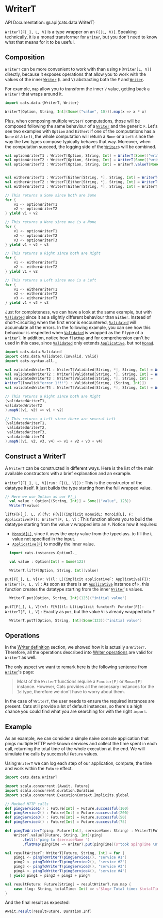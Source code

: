 # WriterT

API Documentation: @:api(cats.data.WriterT)

`WriterT[F[_], L, V]` is a type wrapper on an `F[(L,
V)]`. Speaking technically, it is a monad transformer for [`Writer`](writer.md),
but you don't need to know what that means for it to be
useful.

## Composition

`WriterT` can be more convenient to work with than using
`F[Writer[L, V]]` directly, because it exposes operations that allow
you to work with the values of the inner [`Writer`](writer.md) (`L` and
`V`) abstracting both the `F` and [`Writer`](writer.md).

For example, `map` allow you to transform the inner `V` value, getting
back a `WriterT` that wraps around it.

```scala mdoc:nest
import cats.data.{WriterT, Writer}

WriterT[Option, String, Int](Some(("value", 10))).map(x => x * x)
```

Plus, when composing multiple `WriterT` computations, those will be
composed following the same behaviour of a
[`Writer`](writer.md) and the
generic `F`.  Let's see two examples with `Option` and `Either`: if
one of the computations has a `None` or a `Left`, the whole
computation will return a `None` or a `Left` since the way the two
types compose typically behaves that way. Moreover, when the
computation succeed, the logging side of the
[`Writer`](writer.md)s will be
combined.

```scala mdoc:silent
val optionWriterT1 : WriterT[Option, String, Int] = WriterT(Some(("writerT value 1", 123)))
val optionWriterT2 : WriterT[Option, String, Int] = WriterT(Some(("writerT value 1", 123)))
val optionWriterT3 : WriterT[Option, String, Int] = WriterT.valueT(None)


val eitherWriterT1 : WriterT[Either[String, *], String, Int] = WriterT(Right(("writerT value 1", 123)))
val eitherWriterT2 : WriterT[Either[String, *], String, Int] = WriterT(Right(("writerT value 1", 123)))
val eitherWriterT3 : WriterT[Either[String, *], String, Int] = WriterT.valueT(Left("error!!!"))
```

```scala mdoc
// This returns a Some since both are Some
for {
    v1 <- optionWriterT1
    v2 <- optionWriterT2
} yield v1 + v2

// This returns a None since one is a None
for {
    v1 <- optionWriterT1
    v2 <- optionWriterT2
    v3 <- optionWriterT3
} yield v1 + v2 + v3

// This returns a Right since both are Right
for {
    v1 <- eitherWriterT1
    v2 <- eitherWriterT2
} yield v1 + v2

// This returns a Left since one is a Left
for {
    v1 <- eitherWriterT1
    v2 <- eitherWriterT2
    v3 <- eitherWriterT3
} yield v1 + v2 + v3
```

Just for completeness, we can have a look at the same example, but
with
[`Validated`](validated.md)
since it as a slightly different behaviour than
`Either`. Instead
of short-circuiting when the first error is encountered,
[`Validated`](validated.md)
will accumulate all the errors. In the following example, you can see
how this behaviour is respected when
[`Validated`](validated.md) is
wrapped as the `F` type of a `WriterT`. In addition, notice
how `flatMap` and for comprehension can't be used in this case, since
[`Validated`](validated.md)
only extends [`Applicative`](../typeclasses/applicative.md), but not [`Monad`](../typeclasses/monad.md).

```scala mdoc:silent
import cats.data.Validated
import cats.data.Validated.{Invalid, Valid}
import cats.syntax.all._

val validatedWriterT1 : WriterT[Validated[String, *], String, Int] = WriterT(Valid(("writerT value 1", 123)))
val validatedWriterT2 : WriterT[Validated[String, *], String, Int] = WriterT(Valid(("writerT value 1", 123)))
val validatedWriterT3 : WriterT[Validated[String, *], String, Int] =
WriterT(Invalid("error 1!!!") : Validated[String, (String, Int)])
val validatedWriterT4 : WriterT[Validated[String, *], String, Int] = WriterT(Invalid("error 2!!!"): Validated[String, (String, Int)])
```

```scala mdoc
// This returns a Right since both are Right
(validatedWriterT1,
validatedWriterT2
).mapN((v1, v2) => v1 + v2)

// This returns a Left since there are several Left
(validatedWriterT1,
 validatedWriterT2,
 validatedWriterT3,
 validatedWriterT4
).mapN((v1, v2, v3, v4) => v1 + v2 + v3 + v4)
```

## Construct a WriterT

A `WriterT` can be constructed in different ways. Here is the
list of the main available constructors with a brief explanation and
an example.

`WriterT[F[_], L, V](run: F[(L, V)])`
:  This is the constructor of the datatype itself. It just builds the
type starting from the full wrapped value.

```scala mdoc:nest
// Here we use Option as our F[_]
  val value : Option[(String, Int)] = Some(("value", 123))
  WriterT(value)
```

`liftF[F[_], L, V](fv: F[V])(implicit monoidL: Monoid[L], F: Applicative[F]): WriterT[F, L, V]`
:  This function allows you to build the datatype starting from the
value `V` wrapped into an `F`. Notice how it requires:
* [`Monoid[L]`](../typeclasses/monoid.md), since it uses the `empty` value from the typeclass.
to fill the `L` value not specified in the input.
* [`Applicative[F]`](../typeclasses/applicative.md) to modify the inner value.

```scala mdoc:nest
  import cats.instances.OptionI._

  val value : Option[Int] = Some(123)

  WriterT.liftF[Option, String, Int](value)
```

`put[F[_], L, V](v: V)(l: L)(implicit applicativeF: Applicative[F]): WriterT[F, L, V]`
:  As soon as there is an [`Applicative`](../typeclasses/applicative.md) instance of `F`, this function
creates the datatype starting from the inner [`Writer`](writer.md)'s values.

```scala mdoc:nest
  WriterT.put[Option, String, Int](123)("initial value")
```

`putT[F[_], L, V](vf: F[V])(l: L)(implicit functorF: Functor[F]): WriterT[F, L, V]`
:  Exactly as `put`, but the value `V` is already wrapped into `F`

```scala mdoc:nest
  WriterT.putT[Option, String, Int](Some(123))("initial value")
```

## Operations

In the [Writer
definition](writer.md#definition)
section, we showed how it is actually a `WriterT`. Therefore, all the
operations described into [Writer
operations](writer.md#operations)
are valid for `WriterT` as well.

The only aspect we want to remark here is the following sentence from
[`Writer`](writer.md)'s page:

> Most of the `WriterT` functions require a `Functor[F]` or
> `Monad[F]` instance. However, Cats provides all the necessary
> instances for the `Id` type, therefore we don't have to worry about
> them.

In the case of `WriterT`, the user needs to ensure the required
instances are present. Cats still provide a lot of default instances,
so there's a high chance you could find what you are searching for
with the right `import`.

## Example

As an example, we can consider a simple naive console application that
pings multiple HTTP well-known services and collect the time
spent in each call, returning the total time of the whole execution at
the end. We will simulate the calls by successful `Future` values.

Using `WriterT` we can log each step of our application,
compute, the time and work within the `Future` effect.

```scala mdoc:silent
import cats.data.WriterT

import scala.concurrent.{Await, Future}
import scala.concurrent.duration.Duration
import scala.concurrent.ExecutionContext.Implicits.global

// Mocked HTTP calls
def pingService1() : Future[Int] = Future.successful(100)
def pingService2() : Future[Int] = Future.successful(200)
def pingService3() : Future[Int] = Future.successful(50)
def pingService4() : Future[Int] = Future.successful(75)

def pingToWriterT(ping: Future[Int], serviceName: String) : WriterT[Future, String, Int] =
    WriterT.valueT[Future, String, Int](ping)
        .tell(s"ping to $serviceName ")
        .flatMap(pingTime => WriterT.put(pingTime)(s"took $pingTime \n"))

val resultWriterT: WriterT[Future, String, Int] = for {
    ping1 <- pingToWriterT(pingService1(), "service #1")
    ping2 <- pingToWriterT(pingService2(), "service #2")
    ping3 <- pingToWriterT(pingService3(), "service #3")
    ping4 <- pingToWriterT(pingService4(), "service #4")
  } yield ping1 + ping2 + ping3 + ping4

val resultFuture: Future[String] = resultWriterT.run.map {
    case (log: String, totalTime: Int) => s"$log> Total time: $totalTime"
}
```

And the final result as expected:

```scala mdoc
Await.result(resultFuture, Duration.Inf)
```
